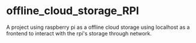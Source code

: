 # offline_cloud_storage_RPI
A project using raspberry pi as a offline cloud storage using localhost as a frontend to interact with the rpi's storage through network.
